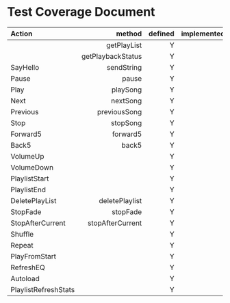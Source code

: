 # Test Coverage Document


| Action | method  |  defined | implemented  | tested | 
|:---------|----------:|----------:|----------:|----------:|
|    |  getPlayList | Y |  |  |
|   |  getPlaybackStatus |  Y |  |  |
| SayHello | sendString |Y |  |  |
| Pause  |  pause | Y |  |  |
| Play  |  playSong | Y |  |  |
| Next  |  nextSong | Y |  |  |
| Previous  |  previousSong | Y |  |  |
| Stop  |  stopSong | Y |  |  |
| Forward5 | forward5 | Y |  |  |
| Back5 | back5 | Y |  |  | 
| VolumeUp | |Y |  |  |
| VolumeDown | | Y |  |  | 
| PlaylistStart | | Y |  |  | 
| PlaylistEnd | | Y |  |  | 
| DeletePlayList | deletePlaylist | Y |  |  | 
| StopFade |  stopFade | Y |  |  | 
| StopAfterCurrent | stopAfterCurrent  | Y |  |  | 
| Shuffle | | Y |  |  | 
| Repeat | | Y |  |  | 
| PlayFromStart | | Y |  |  | 
| RefreshEQ | | Y  |  |
| Autoload | | Y |  |  | 
| PlaylistRefreshStats | | Y |  |  | 
